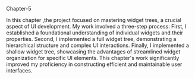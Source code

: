 Chapter-5

In this chapter ,the project focused on mastering widget trees, a crucial aspect of UI development. My work involved a three-step process: First, I established a foundational understanding of individual widgets and their properties. Second, I implemented a full widget tree, demonstrating a hierarchical structure and complex UI interactions. Finally, I implemented a shallow widget tree, showcasing the advantages of streamlined widget organization for specific UI elements. This chapter's work significantly improved my proficiency in constructing efficient and maintainable user interfaces.
